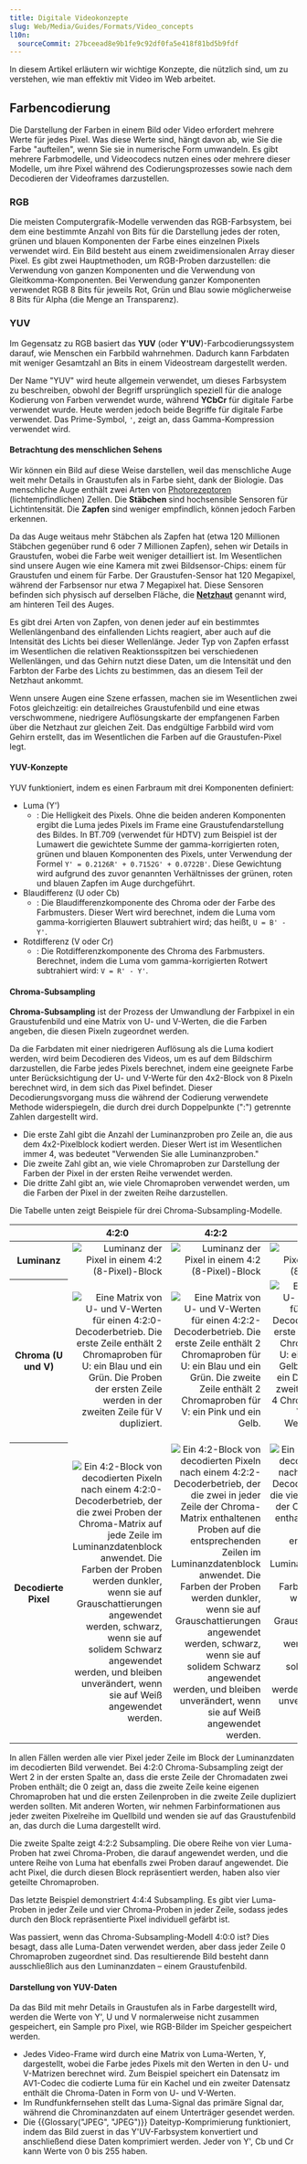 ```yaml
---
title: Digitale Videokonzepte
slug: Web/Media/Guides/Formats/Video_concepts
l10n:
  sourceCommit: 27bceead8e9b1fe9c92df0fa5e418f81bd5b9fdf
---
```


In diesem Artikel erläutern wir wichtige Konzepte, die nützlich sind, um zu verstehen, wie man effektiv mit Video im Web arbeitet.

## Farbencodierung

Die Darstellung der Farben in einem Bild oder Video erfordert mehrere Werte für jedes Pixel. Was diese Werte sind, hängt davon ab, wie Sie die Farbe "aufteilen", wenn Sie sie in numerische Form umwandeln. Es gibt mehrere Farbmodelle, und Videocodecs nutzen eines oder mehrere dieser Modelle, um ihre Pixel während des Codierungsprozesses sowie nach dem Decodieren der Videoframes darzustellen.

### RGB

Die meisten Computergrafik-Modelle verwenden das RGB-Farbsystem, bei dem eine bestimmte Anzahl von Bits für die Darstellung jedes der roten, grünen und blauen Komponenten der Farbe eines einzelnen Pixels verwendet wird. Ein Bild besteht aus einem zweidimensionalen Array dieser Pixel. Es gibt zwei Hauptmethoden, um RGB-Proben darzustellen: die Verwendung von ganzen Komponenten und die Verwendung von Gleitkomma-Komponenten. Bei Verwendung ganzer Komponenten verwendet RGB 8 Bits für jeweils Rot, Grün und Blau sowie möglicherweise 8 Bits für Alpha (die Menge an Transparenz).

### YUV

Im Gegensatz zu RGB basiert das **YUV** (oder **Y'UV**)-Farbcodierungssystem darauf, wie Menschen ein Farbbild wahrnehmen. Dadurch kann Farbdaten mit weniger Gesamtzahl an Bits in einem Videostream dargestellt werden.

Der Name "YUV" wird heute allgemein verwendet, um dieses Farbsystem zu beschreiben, obwohl der Begriff ursprünglich speziell für die analoge Kodierung von Farben verwendet wurde, während **YCbCr** für digitale Farbe verwendet wurde. Heute werden jedoch beide Begriffe für digitale Farbe verwendet. Das Prime-Symbol, `'`, zeigt an, dass Gamma-Kompression verwendet wird.

#### Betrachtung des menschlichen Sehens

Wir können ein Bild auf diese Weise darstellen, weil das menschliche Auge weit mehr Details in Graustufen als in Farbe sieht, dank der Biologie. Das menschliche Auge enthält zwei Arten von [Photorezeptoren](https://en.wikipedia.org/wiki/Photoreceptor_cell) (lichtempfindlichen) Zellen. Die **Stäbchen** sind hochsensible Sensoren für Lichtintensität. Die **Zapfen** sind weniger empfindlich, können jedoch Farben erkennen.

Da das Auge weitaus mehr Stäbchen als Zapfen hat (etwa 120 Millionen Stäbchen gegenüber rund 6 oder 7 Millionen Zapfen), sehen wir Details in Graustufen, wobei die Farbe weit weniger detailliert ist. Im Wesentlichen sind unsere Augen wie eine Kamera mit zwei Bildsensor-Chips: einem für Graustufen und einem für Farbe. Der Graustufen-Sensor hat 120 Megapixel, während der Farbsensor nur etwa 7 Megapixel hat. Diese Sensoren befinden sich physisch auf derselben Fläche, die **[Netzhaut](https://en.wikipedia.org/wiki/Visual_system#Retina)** genannt wird, am hinteren Teil des Auges.

Es gibt drei Arten von Zapfen, von denen jeder auf ein bestimmtes Wellenlängenband des einfallenden Lichts reagiert, aber auch auf die Intensität des Lichts bei dieser Wellenlänge. Jeder Typ von Zapfen erfasst im Wesentlichen die relativen Reaktionsspitzen bei verschiedenen Wellenlängen, und das Gehirn nutzt diese Daten, um die Intensität und den Farbton der Farbe des Lichts zu bestimmen, das an diesem Teil der Netzhaut ankommt.

Wenn unsere Augen eine Szene erfassen, machen sie im Wesentlichen zwei Fotos gleichzeitig: ein detailreiches Graustufenbild und eine etwas verschwommene, niedrigere Auflösungskarte der empfangenen Farben über die Netzhaut zur gleichen Zeit. Das endgültige Farbbild wird vom Gehirn erstellt, das im Wesentlichen die Farben auf die Graustufen-Pixel legt.

#### YUV-Konzepte

YUV funktioniert, indem es einen Farbraum mit drei Komponenten definiert:

- Luma (Y')
  - : Die Helligkeit des Pixels. Ohne die beiden anderen Komponenten ergibt die Luma jedes Pixels im Frame eine Graustufendarstellung des Bildes. In BT.709 (verwendet für HDTV) zum Beispiel ist der Lumawert die gewichtete Summe der gamma-korrigierten roten, grünen und blauen Komponenten des Pixels, unter Verwendung der Formel `Y' = 0.2126R' + 0.7152G' + 0.0722B'`. Diese Gewichtung wird aufgrund des zuvor genannten Verhältnisses der grünen, roten und blauen Zapfen im Auge durchgeführt.
- Blaudifferenz (U oder Cb)
  - : Die Blaudifferenzkomponente des Chroma oder der Farbe des Farbmusters. Dieser Wert wird berechnet, indem die Luma vom gamma-korrigierten Blauwert subtrahiert wird; das heißt, `U = B' - Y'`.
- Rotdifferenz (V oder Cr)
  - : Die Rotdifferenzkomponente des Chroma des Farbmusters. Berechnet, indem die Luma vom gamma-korrigierten Rotwert subtrahiert wird: `V = R' - Y'`.

#### Chroma-Subsampling

**Chroma-Subsampling** ist der Prozess der Umwandlung der Farbpixel in ein Graustufenbild und eine Matrix von U- und V-Werten, die die Farben angeben, die diesen Pixeln zugeordnet werden.

Da die Farbdaten mit einer niedrigeren Auflösung als die Luma kodiert werden, wird beim Decodieren des Videos, um es auf dem Bildschirm darzustellen, die Farbe jedes Pixels berechnet, indem eine geeignete Farbe unter Berücksichtigung der U- und V-Werte für den 4x2-Block von 8 Pixeln berechnet wird, in dem sich das Pixel befindet. Dieser Decodierungsvorgang muss die während der Codierung verwendete Methode widerspiegeln, die durch drei durch Doppelpunkte (":") getrennte Zahlen dargestellt wird.

- Die erste Zahl gibt die Anzahl der Luminanzproben pro Zeile an, die aus dem 4x2-Pixelblock kodiert werden. Dieser Wert ist im Wesentlichen immer 4, was bedeutet "Verwenden Sie alle Luminanzproben."
- Die zweite Zahl gibt an, wie viele Chromaproben zur Darstellung der Farben der Pixel in der ersten Reihe verwendet werden.
- Die dritte Zahl gibt an, wie viele Chromaproben verwendet werden, um die Farben der Pixel in der zweiten Reihe darzustellen.

Die Tabelle unten zeigt Beispiele für drei Chroma-Subsampling-Modelle.

<table class="standard-table" style="max-width: 46em">
  <thead>
    <tr>
      <th scope="col" style="width: 144px"></th>
      <th scope="col" style="width: 144px">4:2:0</th>
      <th scope="col" style="width: 144px">4:2:2</th>
      <th scope="col" style="width: 144px">4:4:4</th>
    </tr>
  </thead>
  <tbody>
    <tr>
      <th scope="col" style="width: 144px">Luminanz</th>
      <td style="width: 144px; text-align: right">
        <img
          alt="Luminanz der Pixel in einem 4:2 (8-Pixel)-Block"
          src="yuv-luma.svg"
        />
      </td>
      <td style="width: 144px; text-align: right">
        <img
          alt="Luminanz der Pixel in einem 4:2 (8-Pixel)-Block"
          src="yuv-luma.svg"
        />
      </td>
      <td style="width: 144px; text-align: right">
        <img
          alt="Luminanz der Pixel in einem 4:2 (8-Pixel)-Block"
          src="yuv-luma.svg"
        />
      </td>
    </tr>
    <tr>
      <th scope="col" style="width: 144px">Chroma (U und V)</th>
      <td style="width: 144px; text-align: right">
        <img alt="Eine Matrix von U- und V-Werten für einen 4:2:0-Decoderbetrieb. Die erste Zeile enthält 2 Chromaproben für U: ein Blau und ein Grün. Die Proben der ersten Zeile werden in der zweiten Zeile für V dupliziert." src="yuv-chroma-420.svg" />
      </td>
      <td style="width: 144px; text-align: right">
        <img alt="Eine Matrix von U- und V-Werten für einen 4:2:2-Decoderbetrieb. Die erste Zeile enthält 2 Chromaproben für U: ein Blau und ein Grün. Die zweite Zeile enthält 2 Chromaproben für V: ein Pink und ein Gelb." src="yuv-chroma-422.svg" />
      </td>
      <td style="width: 144px; text-align: right">
        <img alt="Eine Matrix von U- und V-Werten für einen 4:4:4-Decoderbetrieb. Die erste Zeile enthält 4 Chromaproben für U: ein Hellblau, ein Gelb, ein Grün und ein Dunkelblau. Die zweite Zeile enthält 4 Chromaproben für V: ein Pink, ein Weiß, ein Rot und ein Grau." src="yuv-chroma-444.svg" />
      </td>
    </tr>
    <tr>
      <th scope="col" style="width: 144px">Decodierte Pixel</th>
      <td style="width: 144px; text-align: right">
        <img alt="Ein 4:2-Block von decodierten Pixeln nach einem 4:2:0-Decoderbetrieb, der die zwei Proben der Chroma-Matrix auf jede Zeile im Luminanzdatenblock anwendet. Die Farben der Proben werden dunkler, wenn sie auf Grauschattierungen angewendet werden, schwarz, wenn sie auf solidem Schwarz angewendet werden, und bleiben unverändert, wenn sie auf Weiß angewendet werden." src="yuv-decoded-420.png" />
      </td>
      <td style="width: 144px; text-align: right">
        <img alt="Ein 4:2-Block von decodierten Pixeln nach einem 4:2:2-Decoderbetrieb, der die zwei in jeder Zeile der Chroma-Matrix enthaltenen Proben auf die entsprechenden Zeilen im Luminanzdatenblock anwendet. Die Farben der Proben werden dunkler, wenn sie auf Grauschattierungen angewendet werden, schwarz, wenn sie auf solidem Schwarz angewendet werden, und bleiben unverändert, wenn sie auf Weiß angewendet werden." src="yuv-decoded-422.png" />
      </td>
      <td style="width: 144px; text-align: right">
        <img alt="Ein 4:2-Block von decodierten Pixeln nach einem 4:4:4-Decoderbetrieb, der die vier in jeder Zeile der Chroma-Matrix enthaltenen Proben auf die entsprechenden Zeilen im Luminanzdatenblock anwendet. Die Farben der Proben werden dunkler, wenn sie auf Grauschattierungen angewendet werden, schwarz, wenn sie auf solidem Schwarz angewendet werden, und bleiben unverändert, wenn sie auf Weiß angewendet werden." src="yuv-decoded-444.png" />
      </td>
    </tr>
  </tbody>
</table>

In allen Fällen werden alle vier Pixel jeder Zeile im Block der Luminanzdaten im decodierten Bild verwendet. Bei 4:2:0 Chroma-Subsampling zeigt der Wert 2 in der ersten Spalte an, dass die erste Zeile der Chromadaten zwei Proben enthält; die 0 zeigt an, dass die zweite Zeile keine eigenen Chromaproben hat und die ersten Zeilenproben in die zweite Zeile dupliziert werden sollten. Mit anderen Worten, wir nehmen Farbinformationen aus jeder zweiten Pixelreihe im Quellbild und wenden sie auf das Graustufenbild an, das durch die Luma dargestellt wird.

Die zweite Spalte zeigt 4:2:2 Subsampling. Die obere Reihe von vier Luma-Proben hat zwei Chroma-Proben, die darauf angewendet werden, und die untere Reihe von Luma hat ebenfalls zwei Proben darauf angewendet. Die acht Pixel, die durch diesen Block repräsentiert werden, haben also vier geteilte Chromaproben.

Das letzte Beispiel demonstriert 4:4:4 Subsampling. Es gibt vier Luma-Proben in jeder Zeile und vier Chroma-Proben in jeder Zeile, sodass jedes durch den Block repräsentierte Pixel individuell gefärbt ist.

Was passiert, wenn das Chroma-Subsampling-Modell 4:0:0 ist? Dies besagt, dass alle Luma-Daten verwendet werden, aber dass jeder Zeile 0 Chromaproben zugeordnet sind. Das resultierende Bild besteht dann ausschließlich aus den Luminanzdaten – einem Graustufenbild.

#### Darstellung von YUV-Daten

Da das Bild mit mehr Details in Graustufen als in Farbe dargestellt wird, werden die Werte von Y', U und V normalerweise nicht zusammen gespeichert, ein Sample pro Pixel, wie RGB-Bilder im Speicher gespeichert werden.

- Jedes Video-Frame wird durch eine Matrix von Luma-Werten, Y, dargestellt, wobei die Farbe jedes Pixels mit den Werten in den U- und V-Matrizen berechnet wird. Zum Beispiel speichert ein Datensatz im AV1-Codec die codierte Luma für ein Kachel und ein zweiter Datensatz enthält die Chroma-Daten in Form von U- und V-Werten.
- Im Rundfunkfernsehen stellt das Luma-Signal das primäre Signal dar, während die Chrominanzdaten auf einem Unterträger gesendet werden.
- Die {{Glossary("JPEG", "JPEG")}} Dateityp-Komprimierung funktioniert, indem das Bild zuerst in das Y'UV-Farbsystem konvertiert und anschließend diese Daten komprimiert werden. Jeder von Y', Cb und Cr kann Werte von 0 bis 255 haben.
